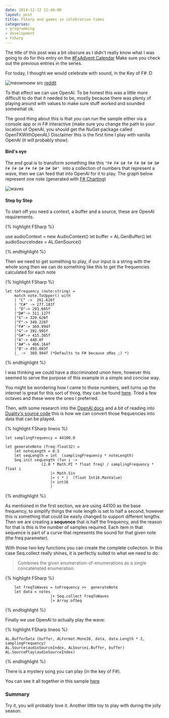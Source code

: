 ```yaml
---
date: 2014-12-12 11:44:00
layout: post
title: FSharp and games in celebration times
categories:
- programming 
- development
- Fsharp
---
```


The title of this post was a bit obscure as I didn't really know what I was going to do for this entry on the [#FsAdvent Calendar](https://sergeytihon.wordpress.com/2014/11/24/f-advent-calendar-in-english-2014/)
Make sure you check out the previous entries in the series.

For today, I thought we would celebrate with sound, in the Key of F# :D

![meowmoew](http://i.imgur.com/3rYHhEu.jpg) src [reddit](http://www.reddit.com/r/aww/comments/2p2r01/our_indoor_cat_moved_from_a_gray_apartment_block/)

To that effect we can use OpenAl. To be honest this was a little more difficult to do that it needed to be, mostly because there was plenty of playing around with values to make sure stuff worked and sounded somewhat ok. 

The good thing about this is that you can run the sample either via a console app or in F# interactive (make sure you change the path to your location of OpenAl, you should get the NuGet package called OpenTKWithOpenAL) Disclaimer this is the first time I play with vanilla OpenAl (it will probably show).

#### Bird's eye

The end goal is to transform something like this ``"F# F# G# F# F# D# D# D# F# F# G# F# F# D# D# D#" `` into a collection of numbers that represent a wave, then we can feed that into OpenAl for it to play. 
The graph below represent one note (generated with [F# Charting](http://fsharp.github.io/FSharp.Charting/)) 

![waves](http://www.roundcrisis.com/images/waves.png)

#### Step by Step

To start off you need a context, a buffer and a source, these are OpenAl requirements.

{% highlight FSharp %}

use audioContext = new AudioContext()
let buffer = AL.GenBuffer()
let audioSourceIndex = AL.GenSource()

{% endhighlight %}


Then we need to get something to play, if our input is a string with the whole song then we can do something like this to get the frequencies calculated for each note

{% highlight FSharp %}

    let toFrequency (note:string) =
        match note.ToUpper() with
        | "C" ->  261.626f
        | "C#" -> 277.183f
        | "D"-> 293.665f
        |"D#"-> 311.127f
        |"E"-> 329.628f
        |"F"-> 349.228f
        |"F#"-> 369.994f
        |"G"-> 391.995f
        |"G#"-> 415.305f
        |"A"-> 440.0f
        |"A#"-> 466.164f
        |"B"-> 493.883f
        |_ ->  369.994f (*Defaults to F# because xMas ;) *)

{% endhighlight %}

I was thinking we could have a discriminated union here, however this seemed to serve the purpose of this example in a simple and concise way. 

You might be wondering how I came to those numbers, well turns up the internet is great for this sort of thing, they can be found [here](http://liutaiomottola.com/formulae/freqtab.htm). Tried a few octaves and these were the ones I preferred.

Then, with some research into the [OpenAl docs](http://www.opentk.com/node/209) and a bit of reading into [Duality's source code](https://github.com/AdamsLair/duality) this is how we can convert those frequencies into data that can be played.

{% highlight FSharp lineos %}

    let samplingFrequency = 44100.0    
    
    let generateNote (freq:float32) =
        let noteLength = 0.5
        let seqLength = int  (samplingFrequency * noteLength)
        Seq.init seqLength (fun i -> 
                    (2.0 * Math.PI * float freq) / samplingFrequency * float i
                        |> Math.Sin                        
                        |> ( * )  (float Int16.MaxValue)
                        |> int16
                        )

{% endhighlight %}

As mentioned in the first section, we are using 44100 as the base frequency, to simplify things the note length is set to half a second, however this is something that could be easily changed to support different lengths.
Then we are creating a **sequence** that is half the frequency, and the reason for that is this is the number of samples required. Each item in that sequence is part of a curve that represents the sound for that given note (the freq parameter). 

With those two key functions you can create the complete collection. In this case Seq.collect really shines, it is perfectly suited to what we need to do:

> Combines the given enumeration-of-enumerations as a single concatenated enumeration.


{% highlight FSharp %}

        let freqToWaves = toFrequency >>  generateNote
        let data = notes                        
                        |> Seq.collect freqToWaves                        
                        |> Array.ofSeq
{% endhighlight %}

Finally we use OpenAl to actually play the wave:

{% highlight FSharp lineos %}

	AL.BufferData (buffer, ALFormat.Mono16, data, data.Length * 2, samplingFrequency)
	AL.Source(audioSourceIndex, ALSourcei.Buffer, buffer)
	AL.SourcePlay(audioSourceIndex)

{% endhighlight %}


There is a mystery song you can play (in the key of F#).

You can see it all together in this sample [here](https://gist.github.com/Andrea/9212fa6249545d3987a9)


### Summary

Try it, you will probably love it. Another little toy to play with during the jolly season.